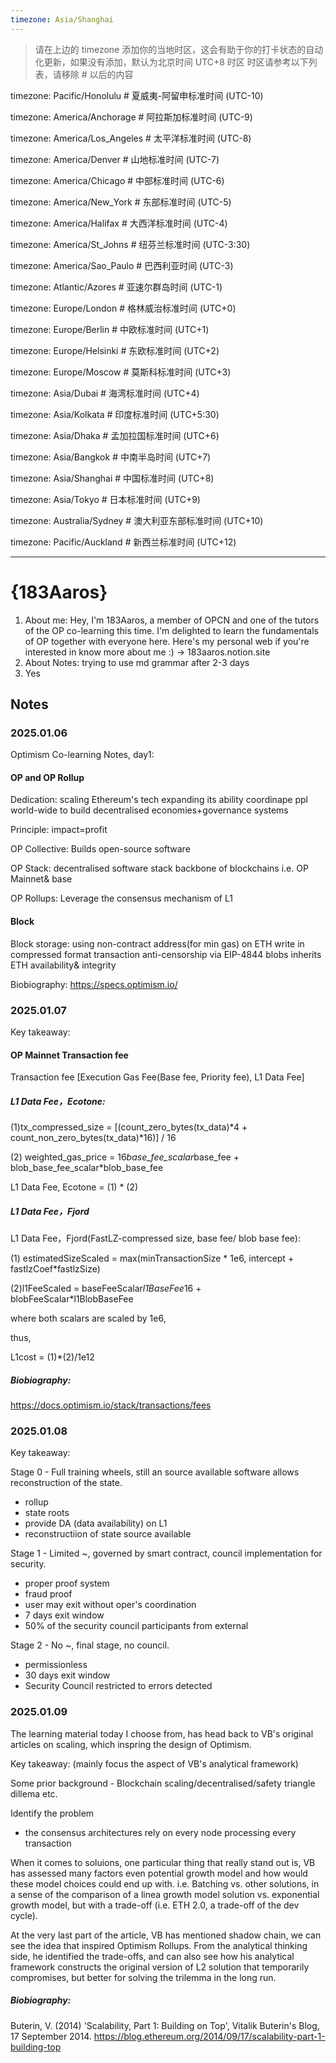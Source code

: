 ```yaml
---
timezone: Asia/Shanghai
---
```


> 请在上边的 timezone 添加你的当地时区，这会有助于你的打卡状态的自动化更新，如果没有添加，默认为北京时间 UTC+8 时区
> 时区请参考以下列表，请移除 # 以后的内容

timezone: Pacific/Honolulu # 夏威夷-阿留申标准时间 (UTC-10)

timezone: America/Anchorage # 阿拉斯加标准时间 (UTC-9)

timezone: America/Los_Angeles # 太平洋标准时间 (UTC-8)

timezone: America/Denver # 山地标准时间 (UTC-7)

timezone: America/Chicago # 中部标准时间 (UTC-6)

timezone: America/New_York # 东部标准时间 (UTC-5)

timezone: America/Halifax # 大西洋标准时间 (UTC-4)

timezone: America/St_Johns # 纽芬兰标准时间 (UTC-3:30)

timezone: America/Sao_Paulo # 巴西利亚时间 (UTC-3)

timezone: Atlantic/Azores # 亚速尔群岛时间 (UTC-1)

timezone: Europe/London # 格林威治标准时间 (UTC+0)

timezone: Europe/Berlin # 中欧标准时间 (UTC+1)

timezone: Europe/Helsinki # 东欧标准时间 (UTC+2)

timezone: Europe/Moscow # 莫斯科标准时间 (UTC+3)

timezone: Asia/Dubai # 海湾标准时间 (UTC+4)

timezone: Asia/Kolkata # 印度标准时间 (UTC+5:30)

timezone: Asia/Dhaka # 孟加拉国标准时间 (UTC+6)

timezone: Asia/Bangkok # 中南半岛时间 (UTC+7)

timezone: Asia/Shanghai # 中国标准时间 (UTC+8)

timezone: Asia/Tokyo # 日本标准时间 (UTC+9)

timezone: Australia/Sydney # 澳大利亚东部标准时间 (UTC+10)

timezone: Pacific/Auckland # 新西兰标准时间 (UTC+12)

---

# {183Aaros}

1.  About me: Hey, I'm 183Aaros, a member of OPCN and one of the tutors of the OP co-learning this time. I'm delighted to learn the fundamentals of OP together with everyone here. Here's my personal web if you're interested in know more about me :) -> 183aaros.notion.site
2. About Notes: trying to use md grammar after 2-3 days 
3. Yes

## Notes

<!-- Content_START -->

### 2025.01.06

Optimism Co-learning Notes, day1: 

#### OP and OP Rollup

Dedication:
scaling Ethereum's tech
expanding its ability
coordinape ppl world-wide to build decentralised economies+governance systems

Principle:
impact=profit

OP Collective:
Builds open-source software

OP Stack:
decentralised software stack
backbone of blockchains i.e. OP Mainnet& base

OP Rollups:
Leverage the consensus mechanism of L1

#### Block

Block storage:
using non-contract address(for min gas) on ETH
write in compressed format
transaction anti-censorship via EIP-4844 blobs
inherits ETH availability& integrity

Biobiography:
https://specs.optimism.io/

### 2025.01.07

Key takeaway:

#### OP Mainnet Transaction fee
Transaction fee [Execution Gas Fee(Base fee, Priority fee), L1 Data Fee]

##### L1 Data Fee，Ecotone:
(1)tx_compressed_size = [(count_zero_bytes(tx_data)*4 + count_non_zero_bytes(tx_data)*16)] / 16

(2)
weighted_gas_price = 16*base_fee_scalar*base_fee + blob_base_fee_scalar*blob_base_fee

L1 Data Fee, Ecotone = (1) * (2)

##### L1 Data Fee，Fjord
L1 Data Fee，Fjord(FastLZ-compressed size, base fee/ blob base fee):

(1) estimatedSizeScaled = max(minTransactionSize * 1e6, intercept + fastlzCoef*fastlzSize)

(2)l1FeeScaled = baseFeeScalar*l1BaseFee*16 + blobFeeScalar*l1BlobBaseFee

where both scalars are scaled by 1e6,

thus,

L1cost = (1)*(2)/1e12

##### Biobiography:
https://docs.optimism.io/stack/transactions/fees

### 2025.01.08

Key takeaway:

Stage 0 - Full training wheels, still an source available software allows reconstruction of the state.

 - rollup
 - state roots
 - provide DA (data availability) on L1
 - reconstructiion of state source available

Stage 1 - Limited ~, governed by smart contract, council implementation for security.

- proper proof system
- fraud proof
- user may exit without oper's coordination
- 7 days exit window
- 50% of the security council participants from external

Stage 2 - No ~, final stage, no council.

- permissionless
- 30 days exit window
- Security Council restricted to errors detected

### 2025.01.09
The learning material today I choose from, has head back to VB's original articles on scaling, which inspring the design of Optimism.

Key takeaway: (mainly focus the aspect of VB's analytical framework)

Some prior background - Blockchain scaling/decentralised/safety triangle dillema etc.

Identify the problem 
- the consensus architectures rely on every node processing every transaction

When it comes to soluions, one particular thing that really stand out is, 
VB has assessed many factors even potential growth model and how would these model choices could end up with.
i.e. Batching vs. other solutions, in a sense of the comparison of a linea growth model solution vs. exponential growth model, but with a trade-off (i.e. ETH 2.0, a trade-off of the dev cycle).

At the very last part of the article, VB has mentioned shadow chain, we can see the idea that inspired Optimism Rollups. From the analytical thinking side, he identified the trade-offs, and can also see how his analytical framework constructs the original version of L2 solution that temporarily compromises, but better for solving the trilemma in the long run.

##### Biobiography:
Buterin, V. (2014) 'Scalability, Part 1: Building on Top', Vitalik Buterin's Blog, 17 September 2014.
https://blog.ethereum.org/2014/09/17/scalability-part-1-building-top

<!-- Content_END -->
